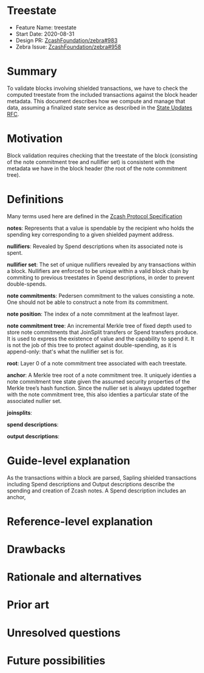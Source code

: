 # Treestate

- Feature Name: treestate
- Start Date: 2020-08-31
- Design PR: [ZcashFoundation/zebra#983](https://github.com/ZcashFoundation/zebra/issues/983)
- Zebra Issue: [ZcashFoundation/zebra#958](https://github.com/ZcashFoundation/zebra/issues/958)

# Summary
[summary]: #summary

To validate blocks involving shielded transactions, we have to check the
computed treestate from the included transactions against the block header
metadata. This document describes how we compute and manage that data, assuming
a finalized state service as described in the [State Updates RFC](https://zebra.zfnd.org/dev/rfcs/0005-state-updates.md).


# Motivation
[motivation]: #motivation

Block validation requires checking that the treestate of the block (consisting
of the note commitment tree and nullifier set) is consistent with the metadata
we have in the block header (the root of the note commitment tree).


# Definitions
[definitions]: #definitions

Many terms used here are defined in the [Zcash Protocol Specification](https://zips.z.cash/protocol/protocol.pdf)

**notes**: Represents that a value is spendable by the recipient who holds the
spending key corresponding to a given shielded payment address.

**nullifiers**: Revealed by Spend descriptions when its associated note is spent.

**nullifier set**: The set of unique nullifiers revealed by any transactions
within a block. Nullifiers are enforced to be unique within a valid block chain
by commiting to previous treestates in Spend descriptions, in order to prevent
double-spends.

**note commitments**: Pedersen commitment to the values consisting a note. One
should not be able to construct a note from its commitment.

**note position**: The index of a note commitment at the leafmost layer.

**note commitment tree**: An incremental Merkle tree of fixed depth used to
store note commitments that JoinSplit transfers or Spend transfers produce. It
is used to express the existence of value and the capability to spend it. It is
not the job of this tree to protect against double-spending, as it is
append-only: that's what the nullifier set is for.

**root**: Layer 0 of a note commitment tree associated with each treestate.

**anchor**: A Merkle tree root of a note commitment tree. It uniquely identies a
note commitment tree state given the assumed security properties of the Merkle
tree’s hash function.  Since the nullier set is always updated together with the
note commitment tree, this also identies a particular state of the associated
nullier set.

**joinsplits**:

**spend descriptions**:

**output descriptions**:



# Guide-level explanation
[guide-level-explanation]: #guide-level-explanation

As the transactions within a block are parsed, Sapling shielded transactions
including Spend descriptions and Output descriptions describe the spending and
creation of Zcash notes. A Spend description includes an anchor,


# Reference-level explanation
[reference-level-explanation]: #reference-level-explanation


# Drawbacks
[drawbacks]: #drawbacks



# Rationale and alternatives
[rationale-and-alternatives]: #rationale-and-alternatives


# Prior art
[prior-art]: #prior-art


# Unresolved questions
[unresolved-questions]: #unresolved-questions


# Future possibilities
[future-possibilities]: #future-possibilities


